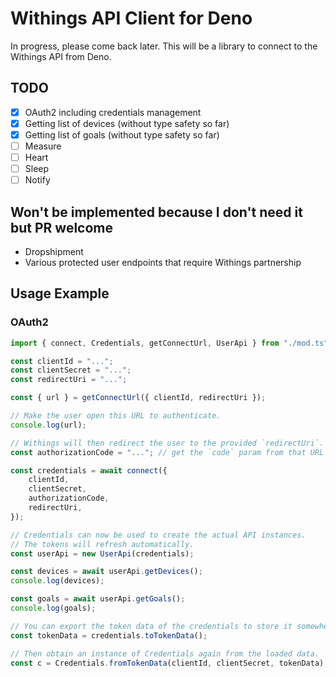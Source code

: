 # Withings API Client for Deno

In progress, please come back later.
This will be a library to connect to the Withings API from Deno.

## TODO

- [x] OAuth2 including credentials management
- [x] Getting list of devices (without type safety so far)
- [x] Getting list of goals (without type safety so far)
- [ ] Measure
- [ ] Heart
- [ ] Sleep
- [ ] Notify

## Won't be implemented because I don't need it but PR welcome

- Dropshipment
- Various protected user endpoints that require Withings partnership

## Usage Example

### OAuth2

```ts
import { connect, Credentials, getConnectUrl, UserApi } from "./mod.ts";

const clientId = "...";
const clientSecret = "...";
const redirectUri = "...";

const { url } = getConnectUrl({ clientId, redirectUri });

// Make the user open this URL to authenticate.
console.log(url);

// Withings will then redirect the user to the provided `redirectUri`.
const authorizationCode = "..."; // get the `code` param from that URL

const credentials = await connect({
    clientId,
    clientSecret,
    authorizationCode,
    redirectUri,
});

// Credentials can now be used to create the actual API instances.
// The tokens will refresh automatically.
const userApi = new UserApi(credentials);

const devices = await userApi.getDevices();
console.log(devices);

const goals = await userApi.getGoals();
console.log(goals);

// You can export the token data of the credentials to store it somewhere.
const tokenData = credentials.toTokenData();

// Then obtain an instance of Credentials again from the loaded data.
const c = Credentials.fromTokenData(clientId, clientSecret, tokenData);
```
